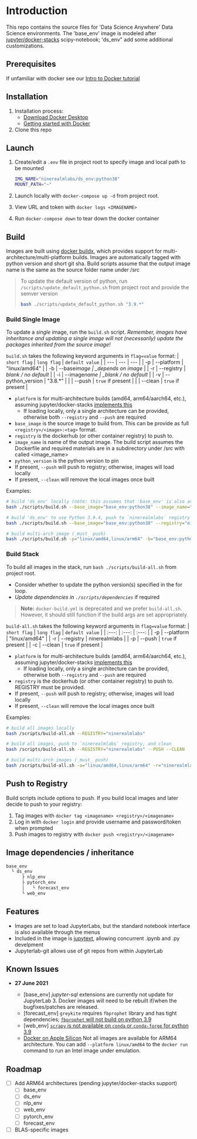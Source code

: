 # Introduction

This repo contains the source files for 'Data Science Anywhere' Data Science environments.
The 'base_env' image is modeled after [jupyter/docker-stacks](https://github.com/jupyter/docker-stacks)
scipy-notebook; 'ds_env" add some additional customizations.

## Prerequisites

If unfamiliar with docker see our [Intro to Docker tutorial](./docs/intro-to-docker.md)

## Installation

1. Installation process:
   - [Download Docker Desktop](https://www.docker.com/products/docker-desktop)
   - [Getting started with Docker](https://docs.docker.com/)
2. Clone this repo

## Launch

1. Create/edit a `.env` file in project root to specify image and local path to be mounted

   ```sh
   IMG_NAME="ninerealmlabs/ds_env:python38"
   MOUNT_PATH="~"
   ```

2. Launch locally with `docker-compose up -d` from project root.
3. View URL and token with `docker logs <IMAGENAME>`
4. Run `docker-compose down` to tear down the docker container

## Build

Images are built using [docker buildx](https://docs.docker.com/buildx/working-with-buildx/#overview), which provides support for multi-architecture/multi-platform builds.
Images are automatically tagged with python version and short git sha.
Build scripts assume that the output image name is the same as the source folder name under /src

> To update the default version of python, run `/scripts/update_default_python.sh` from project root and provide the semver version
>
> ```sh
> bash ./scripts/update_default_python.sh "3.9.*"
> ```

### Build Single Image

To update a _single_ image, run the `build.sh` script.
_Remember, images have inheritance and updating a single image will not (necessarily) update the packages inherited from the source image!_

`build.sh` takes the following keyword arguments in `flag=value` format:
| `short flag` | `long flag` | `default value` |
| --- | --- | --- |
| -p | --platform | "linux/amd64" |
| -b | --base*image | \_depends on image* |
| -r | --registry | _blank / no default_ |
| -i | --image*name | \_blank / no default* |
| -v | --python_version | "3.8.\*" |
| | --push | `true` if present |
| | --clean | `true` if present |

- `platform` is for multi-architecture builds (amd64, arm64/aarch64, etc.), assuming jupyter/docker-stacks [implements this](https://github.com/jupyter/docker-stacks/pull/1368)
  - If loading locally, only a single architecture can be provided, otherwise both `--registry` and `--push` are required
- `base_image` is the source image to build from. This can be provide as full `<registry>/<image>:<tag>` format.
- `registry` is the dockerhub (or other container registry) to push to.
- `image_name` is name of the output image. The build script assumes the Dockerfile and required materials are in a subdirectory under /src with called <image_name>
- `python_version` is the python version to pin
- If present, `--push` will push to registry; otherwise, images will load locally
- If present, `--clean` will remove the local images once built

Examples:

```sh
# build 'ds_env' locally (note: this assumes that 'base_env' is also available locally)
bash ./scripts/build.sh --base_image="base_env:python38" --image_name="ds_env"

# build 'ds_env' to use Python 3.9.4, push to `ninerealmlabs` registry
bash ./scripts/build.sh --base_image="base_env:python38" --registry="ninerealmlabs" --image_name="ds_env" --push

# build multi-arch image (_must_ push)
bash ./scripts/build.sh -p="linux/amd64,linux/arm64" -b="base_env:python38" -r="ninerealmlabs" -i="ds_env" --push
```

### Build Stack

To build all images in the stack, run `bash ./scripts/build-all.sh` from project root.

- Consider whether to update the python version(s) specified in the for loop.
- _Update dependencies in `./scripts/dependencies`_ if required

> **Note:** `docker-build.yml` is deprecated and we prefer `build-all.sh`. However, it should still function if the build args are set appropriately.

`build-all.sh` takes the following keyword arguments in `flag=value` format:
| `short flag` | `long flag` | `default value` |
| :---: | :---: | :---: |
| -p | --platform | "linux/amd64" |
| -r | --registry | ninerealmlabs |
| -p | --push | `true` if present |
| -c | --clean | `true` if present |

- `platform` is for multi-architecture builds (amd64, arm64/aarch64, etc.), assuming jupyter/docker-stacks [implements this](https://github.com/jupyter/docker-stacks/pull/1368)
  - If loading locally, only a single architecture can be provided, otherwise both `--registry` and `--push` are required
- `registry` is the dockerhub (or other container registry) to push to. REGISTRY must be provided.
- If present, `--push` will push to registry; otherwise, images will load locally
- If present, `--clean` will remove the local images once built

Examples:

```sh
# build all images locally
bash /scripts/build-all.sh --REGISTRY="ninerealmlabs"

# build all images, push to `ninerealmlabs` registry, and clean
bash /scripts/build-all.sh --REGISTRY="ninerealmlabs" --PUSH --CLEAN

# build multi-arch images (_must_ push)
bash /scripts/build-all.sh -a="linux/amd64,linux/arm64" -r="ninerealmlabs" -p
```

## Push to Registry

Build scripts include options to push. If you build local images and later decide to push to your registry:

1. Tag images with `docker tag <imagename> <registry>/<imagename>`
2. Log in with `docker login` and provide username and password/token when prompted
3. Push images to registry with `docker push <registry>/<imagename>`

## Image dependencies / inheritance

```txt
base_env
  └ ds_env
      ├ nlp_env
      ├ pytorch_env
      │   └ forecast_env
      └ web_env
```

## Features

- Images are set to load JupyterLabs, but the standard notebook interface is also available through the menus
- Included in the image is [jupytext](https://jupytext.readthedocs.io/en/latest/introduction.html), allowing concurrent .ipynb and .py develpment
- Jupyterlab-git allows use of git repos from within JupyterLab

## Known Issues

- **27 June 2021**

  - [base_env] _jupyter-sql_ extensions are currently not update for JupyterLab 3. Docker images will need to be rebuilt if/when the bugfixes/patches are released.
  - [forecast_env] `greykite` requires `fbprophet` library and has tight dependencies; [`fbprophet` will not build on python 3.9](https://github.com/linkedin/greykite/issues/11)
  - [web_env] [`scrapy` is not available on `conda` or `conda-forge` for python 3.9](https://github.com/scrapy/scrapy/issues/5195)
  - [Docker on Apple Silicon](https://docs.docker.com/docker-for-mac/apple-silicon/) Not all images are available for ARM64 architecture. You can add `--platform linux/amd64` to the `docker run` command to run an Intel image under emulation.

## Roadmap

- [ ] Add ARM64 architectures (pending jupyter/docker-stacks support)
  - [ ] base_env
  - [ ] ds_env
  - [ ] nlp_env
  - [ ] web_env
  - [ ] pytorch_env
  - [ ] forecast_env
- [ ] BLAS-specific images

<!-- * [ ] Add Tensorflow/Keras -->
<!-- * [ ] Add CUDA and ROCm -->
